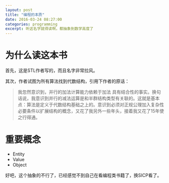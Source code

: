 ```yaml
---
layout: post
title: "编程的本质"
date: 2016-03-24 08:27:00
categories: programming
excerpt: 听这名字就得读啊，都抽象到数学高度了
---
```


# 为什么读这本书
首先，这是STL作者写的，而且名字非常拉风。

其次，作者试图为所有算法找到代数结构，引用下作者的原话：

> 我忽然意识到，并行的加法计算能力依赖于加法 具有结合性的事实。换句话说，我意识到并行的减法运算是和半群结构类型有关联的。这就是基本点：算法是定义于代数结构基础之上的。意识到必须对正规公理加入复杂性必要条件以扩展结构的概念，又花了我另外一些年头，接着我又花了15年使之行得通。

# 重要概念

* Entity
* Value
* Object

好吧，这个抽象的不行了，已经感觉不到自己在看编程类书籍了，换SICP看了。